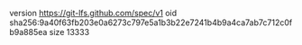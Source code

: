 version https://git-lfs.github.com/spec/v1
oid sha256:9a40f63fb203e0a6273c797e5a1b3b22e7241b4b9a4ca7ab7c712c0fb9a885ea
size 13333
